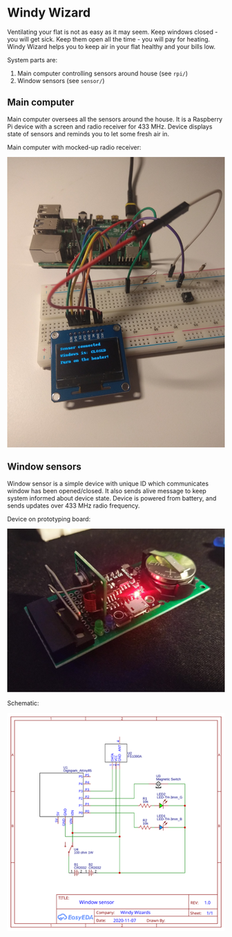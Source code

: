 # Windy Wizard

Ventilating your flat is not as easy as it may seem. Keep windows closed - you will get sick. Keep them open all the time - you will pay for heating. Windy Wizard helps you to keep air in your flat healthy and your bills low.

System parts are:
1. Main computer controlling sensors around house (see `rpi/`)
2. Window sensors (see `sensor/`)

## Main computer
Main computer oversees all the sensors around the house. It is a Raspberry Pi device with a screen and radio receiver for 433 MHz. Device displays state of sensors and reminds you to let some fresh air in.

Main computer with mocked-up radio receiver:
<p align="center">
    <img src="readme/rpi.jpg" width="800" />
</p>

## Window sensors
Window sensor is a simple device with unique ID which communicates window has been opened/closed. It also sends alive message to keep system informed about device state. Device is powered from battery, and sends updates over 433 MHz radio frequency.

Device on prototyping board:
<p align="center">
    <img src="readme/sensor.jpg" width="800" />
</p>

Schematic:
<p align="center">
    <img src="readme/sensor-schematic.svg" width="800" />
</p>
